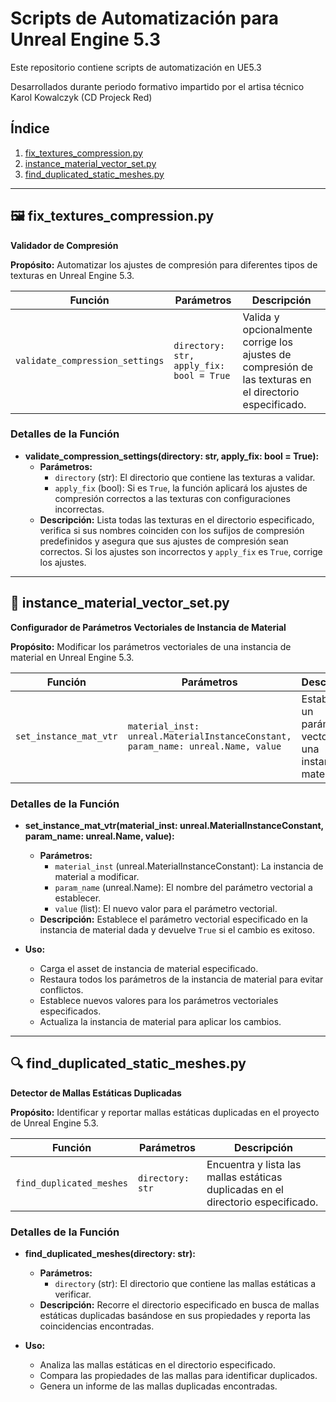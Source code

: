 # Scripts de Automatización para Unreal Engine 5.3

Este repositorio contiene scripts de automatización en UE5.3

Desarrollados durante periodo formativo impartido por el artisa técnico Karol Kowalczyk (CD Projeck Red)

## Índice

1. [fix_textures_compression.py](#fix_textures_compressionpy)
2. [instance_material_vector_set.py](#instance_material_vector_setpy)
3. [find_duplicated_static_meshes.py](#find_duplicated_static_meshespy)

---

## 🖼️ fix_textures_compression.py

**Validador de Compresión**

**Propósito:** Automatizar los ajustes de compresión para diferentes tipos de texturas en Unreal Engine 5.3.

| Función | Parámetros | Descripción |
| ------- | ---------- | ----------- |
| `validate_compression_settings` | `directory: str, apply_fix: bool = True` | Valida y opcionalmente corrige los ajustes de compresión de las texturas en el directorio especificado. |

### Detalles de la Función

- **validate_compression_settings(directory: str, apply_fix: bool = True):**
  - **Parámetros:**
    - `directory` (str): El directorio que contiene las texturas a validar.
    - `apply_fix` (bool): Si es `True`, la función aplicará los ajustes de compresión correctos a las texturas con configuraciones incorrectas.
  - **Descripción:** Lista todas las texturas en el directorio especificado, verifica si sus nombres coinciden con los sufijos de compresión predefinidos y asegura que sus ajustes de compresión sean correctos. Si los ajustes son incorrectos y `apply_fix` es `True`, corrige los ajustes.

---

## 🎨 instance_material_vector_set.py

**Configurador de Parámetros Vectoriales de Instancia de Material**

**Propósito:** Modificar los parámetros vectoriales de una instancia de material en Unreal Engine 5.3.

| Función | Parámetros | Descripción |
| ------- | ---------- | ----------- |
| `set_instance_mat_vtr` | `material_inst: unreal.MaterialInstanceConstant, param_name: unreal.Name, value` | Establece un parámetro vectorial en una instancia de material. |

### Detalles de la Función

- **set_instance_mat_vtr(material_inst: unreal.MaterialInstanceConstant, param_name: unreal.Name, value):**
  - **Parámetros:**
    - `material_inst` (unreal.MaterialInstanceConstant): La instancia de material a modificar.
    - `param_name` (unreal.Name): El nombre del parámetro vectorial a establecer.
    - `value` (list): El nuevo valor para el parámetro vectorial.
  - **Descripción:** Establece el parámetro vectorial especificado en la instancia de material dada y devuelve `True` si el cambio es exitoso.

- **Uso:**
  - Carga el asset de instancia de material especificado.
  - Restaura todos los parámetros de la instancia de material para evitar conflictos.
  - Establece nuevos valores para los parámetros vectoriales especificados.
  - Actualiza la instancia de material para aplicar los cambios.

---

## 🔍 find_duplicated_static_meshes.py

**Detector de Mallas Estáticas Duplicadas**

**Propósito:** Identificar y reportar mallas estáticas duplicadas en el proyecto de Unreal Engine 5.3.

| Función | Parámetros | Descripción |
| ------- | ---------- | ----------- |
| `find_duplicated_meshes` | `directory: str` | Encuentra y lista las mallas estáticas duplicadas en el directorio especificado. |

### Detalles de la Función

- **find_duplicated_meshes(directory: str):**
  - **Parámetros:**
    - `directory` (str): El directorio que contiene las mallas estáticas a verificar.
  - **Descripción:** Recorre el directorio especificado en busca de mallas estáticas duplicadas basándose en sus propiedades y reporta las coincidencias encontradas.

- **Uso:**
  - Analiza las mallas estáticas en el directorio especificado.
  - Compara las propiedades de las mallas para identificar duplicados.
  - Genera un informe de las mallas duplicadas encontradas.
